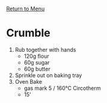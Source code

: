 [Return to Menu](index.md)

# Crumble
1. Rub together with hands
    - 120g flour
    - 60g sugar
    - 60g butter
2. Sprinkle out on baking tray
3. Oven Bake
    - gas mark 5 / 160°C Circotherm
    - 15'
